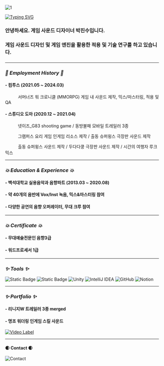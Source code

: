 ![1](https://github.com/ptecc208/ptecc208/assets/162261450/01df07f5-e940-4b9a-9d37-c5eea39f9626)

[![Typing SVG](https://readme-typing-svg.herokuapp.com?font=&pause=1000&random=false&width=435&lines=Hello!+I'm+jinsu+Park)](https://git.io/typing-svg)

### 안녕하세요. 게임 사운드 디자이너 박진수입니다.
### 게임 사운드 디자인 및 게임 엔진을 활용한 적용 및 기술 연구를 하고 있습니다.
###

---

### *:rocket: Employment History :rocket:*
#### - 컴투스 (2021.05 ~ 2024.03)
&emsp;&emsp;&emsp;서머너즈 워 크로니클 (MMORPG) 게임 내 사운드 제작, 믹스/마스터링, 적용 및 QA

#### - 스튜디오 도마 (2020.12 ~ 2021.04)
&emsp;&emsp;&emsp;넷이즈_G83 shooting game / 동방불패 모바일 트레일러 3종

&emsp;&emsp;&emsp;그램퍼스 요리 게임 인게임 리소스 제작 / 출동 슈퍼윙스 극장판 사운드 제작

&emsp;&emsp;&emsp;출동 슈퍼윙스 사운드 제작 / 두다다쿵 극장판 사운드 제작 / 시간의 여행자 루크 믹스

---

### *:boom: Education & Experience :boom:*
#### - 백석대학교 실용음악과 음향파트 (2013.03 ~ 2020.08)
#### - 약 40개의 음반에 Vox/Inst 녹음, 믹스&마스터링 참여
#### - 다양한 공연의 음향 오퍼레이터, 무대 크루 참여

---

### *:boom: Certificate :boom:*
#### - 무대예술전문인 음향3급
####  - 워드프로세서 1급

---

### *:sparkles: Tools :sparkles:*
![Static Badge](https://img.shields.io/badge/Protools%20-%23FF0000.svg?style=for-the-badge&logo=protools&logoColor=violet&logoSize=auto&label=&labelColor=White&color=black&cacheSeconds=3600)
![Static Badge](https://img.shields.io/badge/Cubase%20-%23FF0000.svg?style=for-the-badge&logo=Cubase&logoColor=violet&logoSize=auto&label=&labelColor=White&color=black&cacheSeconds=3600)
![Unity](https://img.shields.io/badge/unity-%23000000.svg?style=for-the-badge&logo=unity&logoColor=white)
![IntelliJ IDEA](https://img.shields.io/badge/IntelliJIDEA-000000.svg?style=for-the-badge&logo=intellij-idea&logoColor=white)
![GitHub](https://img.shields.io/badge/github-%23121011.svg?style=for-the-badge&logo=github&logoColor=white)
![Notion](https://img.shields.io/badge/Notion-%23000000.svg?style=for-the-badge&logo=notion&logoColor=white)

---

### *:sparkles: Portfolio :sparkles:*
#### - 리니지W 트레일러 3종 merged


#### - 명조 워더링 인게임 스킬 사운드
[![Video Label](http://img.youtube.com/vi/SzuAChX0kos/0.jpg)](https://www.youtube.com/watch?v=SzuAChX0kos)

---

#### :waxing_crescent_moon: Contact :waxing_crescent_moon:
![Contact](https://img.shields.io/badge/ptecc@naver.com-008DE4?style=for-the-badge&=dash&logoColor=white)

